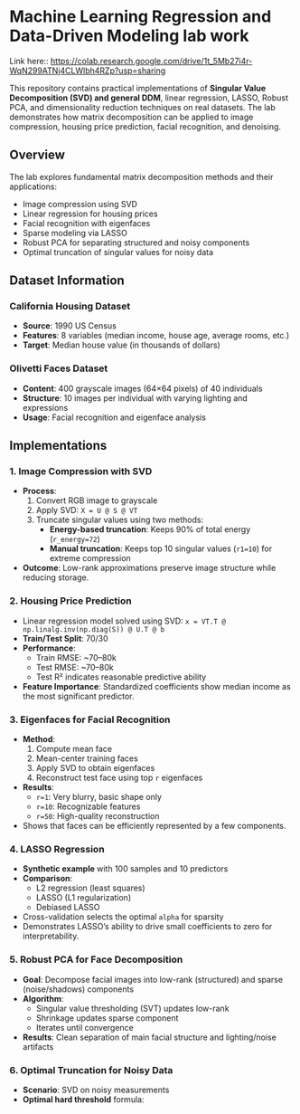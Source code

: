 # Machine Learning Regression and Data-Driven Modeling lab work


Link here:: https://colab.research.google.com/drive/1t_5Mb27i4r-WqN299ATNj4CLWlbh4RZp?usp=sharing 

This repository contains practical implementations of **Singular Value Decomposition (SVD) and general DDM**, linear regression, LASSO, Robust PCA, and dimensionality reduction techniques on real datasets. The lab demonstrates how matrix decomposition can be applied to image compression, housing price prediction, facial recognition, and denoising.

## Overview

The lab explores fundamental matrix decomposition methods and their applications:
- Image compression using SVD
- Linear regression for housing prices
- Facial recognition with eigenfaces
- Sparse modeling via LASSO
- Robust PCA for separating structured and noisy components
- Optimal truncation of singular values for noisy data

## Dataset Information

### California Housing Dataset
- **Source**: 1990 US Census
- **Features**: 8 variables (median income, house age, average rooms, etc.)
- **Target**: Median house value (in thousands of dollars)

### Olivetti Faces Dataset
- **Content**: 400 grayscale images (64×64 pixels) of 40 individuals
- **Structure**: 10 images per individual with varying lighting and expressions
- **Usage**: Facial recognition and eigenface analysis

## Implementations

### 1. Image Compression with SVD
- **Process**:
  1. Convert RGB image to grayscale
  2. Apply SVD: `X = U @ S @ VT`
  3. Truncate singular values using two methods:
     - **Energy-based truncation**: Keeps 90% of total energy (`r_energy=72`)
     - **Manual truncation**: Keeps top 10 singular values (`r1=10`) for extreme compression
- **Outcome**: Low-rank approximations preserve image structure while reducing storage.

### 2. Housing Price Prediction
- Linear regression model solved using SVD: `x = VT.T @ np.linalg.inv(np.diag(S)) @ U.T @ b`
- **Train/Test Split**: 70/30
- **Performance**: 
  - Train RMSE: ~70–80k
  - Test RMSE: ~70–80k
  - Test R² indicates reasonable predictive ability
- **Feature Importance**: Standardized coefficients show median income as the most significant predictor.

### 3. Eigenfaces for Facial Recognition
- **Method**:
  1. Compute mean face
  2. Mean-center training faces
  3. Apply SVD to obtain eigenfaces
  4. Reconstruct test face using top `r` eigenfaces
- **Results**:
  - `r=1`: Very blurry, basic shape only
  - `r=10`: Recognizable features
  - `r=50`: High-quality reconstruction
- Shows that faces can be efficiently represented by a few components.

### 4. LASSO Regression
- **Synthetic example** with 100 samples and 10 predictors
- **Comparison**:
  - L2 regression (least squares)
  - LASSO (L1 regularization)
  - Debiased LASSO
- Cross-validation selects the optimal `alpha` for sparsity
- Demonstrates LASSO’s ability to drive small coefficients to zero for interpretability.

### 5. Robust PCA for Face Decomposition
- **Goal**: Decompose facial images into low-rank (structured) and sparse (noise/shadows) components
- **Algorithm**:
  - Singular value thresholding (SVT) updates low-rank
  - Shrinkage updates sparse component
  - Iterates until convergence
- **Results**: Clean separation of main facial structure and lighting/noise artifacts

### 6. Optimal Truncation for Noisy Data
- **Scenario**: SVD on noisy measurements
- **Optimal hard threshold** formula:
